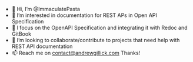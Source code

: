 - 👋 Hi, I’m @ImmaculatePasta
- 👀 I’m interested in documentation for REST APs in Open API Specification
- 🌱 I focus on the OpenAPI Specification and integrating it with Redoc and GitBook
- 💞️ I’m looking to collaborate/contribute to projects that need help with REST API documentation
- 📫 Reach me on contact@andrewgillick.com Thanks! 

<!---
ImmaculatePasta/ImmaculatePasta is a ✨ special ✨ repository because its `README.md` (this file) appears on your GitHub profile.
You can click the Preview link to take a look at your changes.
--->

